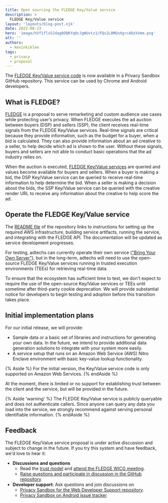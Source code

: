```yaml
---
title: Open sourcing the FLEDGE Key/Value service
description: >
  FLEDGE Key/Value service
layout: 'layouts/blog-post.njk'
date: 2022-08-23
hero: 'image/hVf1flv5Jdag8OQKYqOcJgWUvtz1/FQx2L0MGnXgrcAOzkVmm.png'
alt: ''
authors:
  - kevinkiklee
tags:
  - privacy
  - proposal
---
```

The [FLEDGE Key/Value service code](https://github.com/privacysandbox/fledge-trusted-key-value-service) is now available in a Privacy Sandbox GitHub repository. This service can be used by Chrome and Android developers.

## What is FLEDGE?

[FLEDGE](/docs/privacy-sandbox/fledge/) is a proposal to serve remarketing and custom audience use cases while protecting user’s privacy. When FLEDGE executes the ad auction between buyers (DSP) and sellers (SSP), the client receives real-time signals from the FLEDGE Key/Value services. Real-time signals are critical because they provide information, such as the budget for a buyer, when a bid is calculated. They can also provide information about an ad creative to a seller, to help decide which ad is shown to the user. Without these signals, buyers and sellers are not able to conduct basic operations that the ad industry relies on. 

When the auction is executed, [FLEDGE Key/Value services](https://github.com/WICG/turtledove/blob/main/FLEDGE_Key_Value_server_API.md) are queried and values become available for buyers and sellers. When a buyer is making a bid, the DSP Key/Value service can be queried to receive real-time information to help determine the bid. When a seller is making a decision about the bids, the SSP Key/Value service can be queried with the creative render URL to receive any information about the creative to help score the ad. 

## Operate the FLEDGE Key/Value service

The [README file](https://github.com/privacysandbox/fledge-key-value-service/blob/main/README.md) of the repository links to instructions for setting up the required AWS infrastructure, building service artifacts, running the service, and integrating with the FLEDGE API. The documentation will be updated as service development progresses. 

For testing, adtechs can currently operate their own service (["Bring Your Own Server"](https://github.com/WICG/turtledove/blob/main/FLEDGE.md#3-buyers-provide-ads-and-bidding-functions-byos-for-now)), but in the long-term, adtechs will need to use the open-source FLEDGE Key/Value services running in trusted execution environments (TEEs) for retrieving real-time data.

To ensure that the ecosystem has sufficient time to test, we don’t expect to require the use of the open-source Key/Value services or TEEs until sometime after third-party cookie deprecation. We will provide substantial notice for developers to begin testing and adoption before this transition takes place.

## Initial implementation plans

For our initial release, we will provide:
* Sample data or a basic set of libraries and instructions for generating your own data. In the future, we intend to provide additional data generation solutions to integrate with your system more easily.
* A service setup that runs on an Amazon Web Service (AWS) Nitro Enclave environment with basic key-value lookup functionality.

{% Aside %}
For the initial version, the Key/Value service code is only supported on Amazon Web Services.
{% endAside %}

At the moment, there is limited or no support for establishing trust between the client and the service, but will be provided in the future.

{% Aside 'warning' %}
The FLEDGE Key/Value service is publicly queryable and does not authenticate callers. Since anyone can query any data you load into the service, we strongly recommend against serving personal identifiable information.
{% endAside %}

## Feedback

The FLEDGE Key/Value service proposal is under active discussion and subject to change in the future. If you try this system and have feedback, we'd love to hear it:
* **Discussions and questions**
  * Read the [trust model](https://github.com/WICG/turtledove/blob/main/FLEDGE_Key_Value_server.md) and [attend the FLEDGE WICG meeting](https://github.com/WICG/turtledove/issues/88).
  * [Raise questions and participate in discussion in the GitHub repository](https://github.com/WICG/turtledove/issues)
* **Developer support**: Ask questions and join discussions on
  * [Privacy Sandbox for the Web Developer Support repository](https://github.com/GoogleChromeLabs/privacy-sandbox-dev-support).
  * [Privacy Sandbox on Android issue tracker](https://issuetracker.google.com/issues/new?component=1116743&template=1642575)
